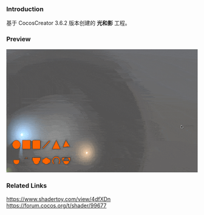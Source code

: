 ### Introduction
基于 CocosCreator 3.6.2 版本创建的 **光和影** 工程。

### Preview
![image](../../../gif/202212/2022120203.gif)

### Related Links    
https://www.shadertoy.com/view/4dfXDn    
https://forum.cocos.org/t/shader/99677